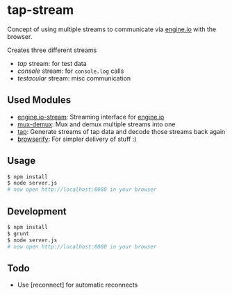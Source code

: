 # tap-stream

Concept of using multiple streams to communicate via [engine.io] with the browser.

Creates three different streams 
* *tap* stream: for test data
* *console* stream: for `console.log` calls
* *testacular* stream: misc communication

## Used Modules

* [engine.io-stream]: Streaming interface for [engine.io]
* [mux-demux]: Mux and demux multiple streams into one
* [tap]: Generate streams of tap data and decode those streams back again
* [browserify]: For simpler delivery of stuff :)


## Usage

```bash
$ npm install
$ node server.js
# now open http://localhost:8080 in your browser
```

## Development

```bash
$ npm install
$ grunt
$ node server.js
# now open http://localhost:8080 in your browser
```

## Todo

* Use [reconnect] for automatic reconnects

[engine.io]: https://github.com/LearnBoost/engine.io
[engine.io-stream]: https://github.com/Raynos/engine.io-stream
[mux-demux]: https://github.com/dominictarr/mux-demux
[tap]: https://github.com/isaacs/node-tap
[browserify]: https://github.com/substack/node-browserify
[mux-demux]: https://github.com/dominictarr/reconnect